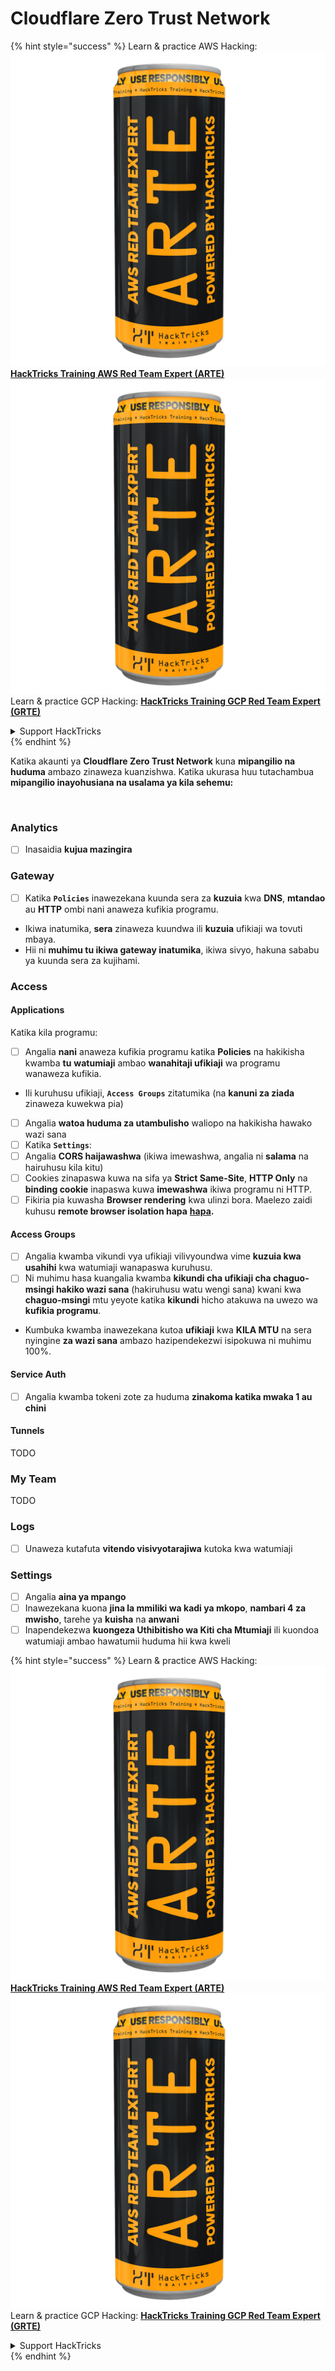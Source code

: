 # Cloudflare Zero Trust Network

{% hint style="success" %}
Learn & practice AWS Hacking:<img src="../../.gitbook/assets/image (1) (1) (1).png" alt="" data-size="line">[**HackTricks Training AWS Red Team Expert (ARTE)**](https://training.hacktricks.xyz/courses/arte)<img src="../../.gitbook/assets/image (1) (1) (1).png" alt="" data-size="line">\
Learn & practice GCP Hacking: <img src="../../.gitbook/assets/image (2).png" alt="" data-size="line">[**HackTricks Training GCP Red Team Expert (GRTE)**<img src="../../.gitbook/assets/image (2).png" alt="" data-size="line">](https://training.hacktricks.xyz/courses/grte)

<details>

<summary>Support HackTricks</summary>

* Check the [**subscription plans**](https://github.com/sponsors/carlospolop)!
* **Join the** 💬 [**Discord group**](https://discord.gg/hRep4RUj7f) or the [**telegram group**](https://t.me/peass) or **follow** us on **Twitter** 🐦 [**@hacktricks\_live**](https://twitter.com/hacktricks_live)**.**
* **Share hacking tricks by submitting PRs to the** [**HackTricks**](https://github.com/carlospolop/hacktricks) and [**HackTricks Cloud**](https://github.com/carlospolop/hacktricks-cloud) github repos.

</details>
{% endhint %}

Katika akaunti ya **Cloudflare Zero Trust Network** kuna **mipangilio na huduma** ambazo zinaweza kuanzishwa. Katika ukurasa huu tutachambua **mipangilio inayohusiana na usalama ya kila sehemu:**

<figure><img src="../../.gitbook/assets/image (206).png" alt=""><figcaption></figcaption></figure>

### Analytics

* [ ] Inasaidia **kujua mazingira**

### **Gateway**

* [ ] Katika **`Policies`** inawezekana kuunda sera za **kuzuia** kwa **DNS**, **mtandao** au **HTTP** ombi nani anaweza kufikia programu.
* Ikiwa inatumika, **sera** zinaweza kuundwa ili **kuzuia** ufikiaji wa tovuti mbaya.
* Hii ni **muhimu tu ikiwa gateway inatumika**, ikiwa sivyo, hakuna sababu ya kuunda sera za kujihami.

### Access

#### Applications

Katika kila programu:

* [ ] Angalia **nani** anaweza kufikia programu katika **Policies** na hakikisha kwamba **tu** **watumiaji** ambao **wanahitaji ufikiaji** wa programu wanaweza kufikia.
* Ili kuruhusu ufikiaji, **`Access Groups`** zitatumika (na **kanuni za ziada** zinaweza kuwekwa pia)
* [ ] Angalia **watoa huduma za utambulisho** waliopo na hakikisha hawako wazi sana
* [ ] Katika **`Settings`**:
* [ ] Angalia **CORS haijawashwa** (ikiwa imewashwa, angalia ni **salama** na hairuhusu kila kitu)
* [ ] Cookies zinapaswa kuwa na sifa ya **Strict Same-Site**, **HTTP Only** na **binding cookie** inapaswa kuwa **imewashwa** ikiwa programu ni HTTP.
* [ ] Fikiria pia kuwasha **Browser rendering** kwa ulinzi bora. Maelezo zaidi kuhusu **remote browser isolation hapa** [**hapa**](https://blog.cloudflare.com/cloudflare-and-remote-browser-isolation/)**.**

#### **Access Groups**

* [ ] Angalia kwamba vikundi vya ufikiaji vilivyoundwa vime **kuzuia kwa usahihi** kwa watumiaji wanapaswa kuruhusu.
* [ ] Ni muhimu hasa kuangalia kwamba **kikundi cha ufikiaji cha chaguo-msingi hakiko wazi sana** (hakiruhusu watu wengi sana) kwani kwa **chaguo-msingi** mtu yeyote katika **kikundi** hicho atakuwa na uwezo wa **kufikia programu**.
* Kumbuka kwamba inawezekana kutoa **ufikiaji** kwa **KILA MTU** na sera nyingine **za wazi sana** ambazo hazipendekezwi isipokuwa ni muhimu 100%.

#### Service Auth

* [ ] Angalia kwamba tokeni zote za huduma **zinakoma katika mwaka 1 au chini**

#### Tunnels

TODO

### My Team

TODO

### Logs

* [ ] Unaweza kutafuta **vitendo visivyotarajiwa** kutoka kwa watumiaji

### Settings

* [ ] Angalia **aina ya mpango**
* [ ] Inawezekana kuona **jina la mmiliki wa kadi ya mkopo**, **nambari 4 za mwisho**, tarehe ya **kuisha** na **anwani**
* [ ] Inapendekezwa **kuongeza Uthibitisho wa Kiti cha Mtumiaji** ili kuondoa watumiaji ambao hawatumii huduma hii kwa kweli

{% hint style="success" %}
Learn & practice AWS Hacking:<img src="../../.gitbook/assets/image (1) (1) (1).png" alt="" data-size="line">[**HackTricks Training AWS Red Team Expert (ARTE)**](https://training.hacktricks.xyz/courses/arte)<img src="../../.gitbook/assets/image (1) (1) (1).png" alt="" data-size="line">\
Learn & practice GCP Hacking: <img src="../../.gitbook/assets/image (2).png" alt="" data-size="line">[**HackTricks Training GCP Red Team Expert (GRTE)**<img src="../../.gitbook/assets/image (2).png" alt="" data-size="line">](https://training.hacktricks.xyz/courses/grte)

<details>

<summary>Support HackTricks</summary>

* Check the [**subscription plans**](https://github.com/sponsors/carlospolop)!
* **Join the** 💬 [**Discord group**](https://discord.gg/hRep4RUj7f) or the [**telegram group**](https://t.me/peass) or **follow** us on **Twitter** 🐦 [**@hacktricks\_live**](https://twitter.com/hacktricks_live)**.**
* **Share hacking tricks by submitting PRs to the** [**HackTricks**](https://github.com/carlospolop/hacktricks) and [**HackTricks Cloud**](https://github.com/carlospolop/hacktricks-cloud) github repos.

</details>
{% endhint %}
